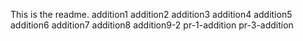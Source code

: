 This is the readme.
addition1
addition2
addition3
addition4
addition5
addition6
addition7
addition8
addition9-2
pr-1-addition
pr-3-addition
